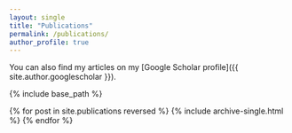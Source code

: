 ```yaml
---
layout: single
title: "Publications"
permalink: /publications/
author_profile: true
---
```



You can also find my articles on my [Google Scholar profile]({{ site.author.googlescholar }}).


{% include base_path %}

{% for post in site.publications reversed %}
  {% include archive-single.html %}
{% endfor %}
